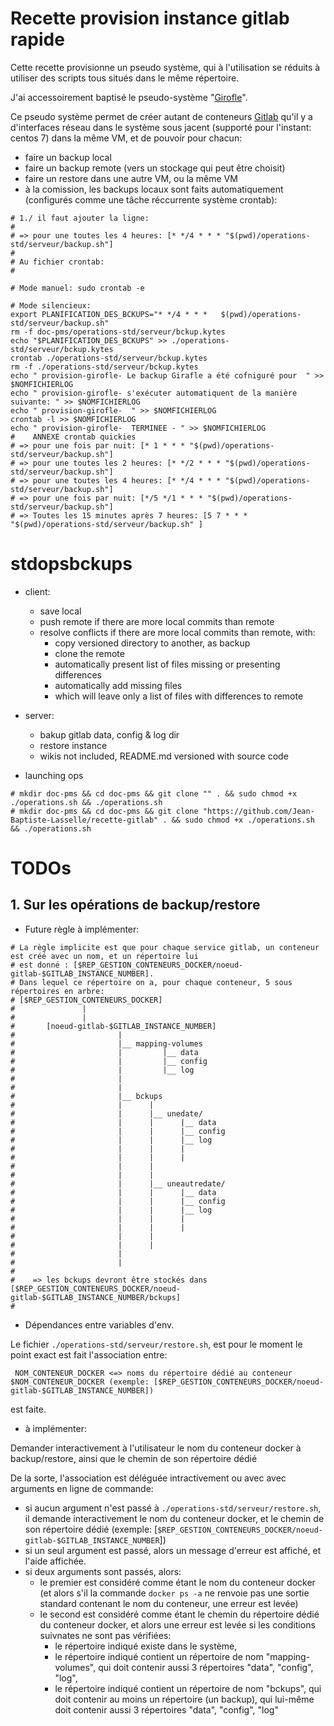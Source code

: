 # Recette provision instance gitlab rapide

Cette recette provisionne un pseudo système, qui à l'utilisation se réduits à utiliser des scripts tous situés dans le même répertoire.

J'ai accessoirement baptisé le pseudo-système "[Girofle](#)".

Ce pseudo système permet de créer autant de conteneurs [Gitlab](https://gitlab.io) qu'il y a d'interfaces réseau dans le système sous jacent (supporté pour l'instant: centos 7) 
dans la même VM, et de pouvoir pour chacun:
* faire un backup local
* faire un backup remote (vers un stockage qui peut être choisit)
* faire un restore dans une autre VM, ou la même VM
* à la comission, les backups locaux sont faits automatiquement (configurés comme une tâche réccurrente système crontab):
```
# 1./ il faut ajouter la ligne:
# 
# => pour une toutes les 4 heures: [* */4 * * * "$(pwd)/operations-std/serveur/backup.sh"]
#  
# Au fichier crontab:
# 

# Mode manuel: sudo crontab -e

# Mode silencieux:
export PLANIFICATION_DES_BCKUPS="* */4 * * *   $(pwd)/operations-std/serveur/backup.sh"
rm -f doc-pms/operations-std/serveur/bckup.kytes
echo "$PLANIFICATION_DES_BCKUPS" >> ./operations-std/serveur/bckup.kytes
crontab ./operations-std/serveur/bckup.kytes
rm -f ./operations-std/serveur/bckup.kytes
echo " provision-girofle- Le backup Girafle a été cofniguré pour  " >> $NOMFICHIERLOG
echo " provision-girofle- s'exécuter automatiquent de la manière suivante: " >> $NOMFICHIERLOG
echo " provision-girofle-  " >> $NOMFICHIERLOG
crontab -l >> $NOMFICHIERLOG
echo " provision-girofle-  TERMINEE - " >> $NOMFICHIERLOG
#    ANNEXE crontab quickies
# => pour une fois par nuit: [* 1 * * * "$(pwd)/operations-std/serveur/backup.sh"]
# => pour une toutes les 2 heures: [* */2 * * * "$(pwd)/operations-std/serveur/backup.sh"]
# => pour une toutes les 4 heures: [* */4 * * * "$(pwd)/operations-std/serveur/backup.sh"]
# => pour une fois par nuit: [*/5 */1 * * * "$(pwd)/operations-std/serveur/backup.sh"]
# => Toutes les 15 minutes après 7 heures: [5 7 * * * "$(pwd)/operations-std/serveur/backup.sh" ]

```
<!-- # 2./ il faut redémarrer le système? (me souvient plus...) --> 

# stdopsbckups

* client:
  * save local
  * push remote if there are more local commits  than remote
  * resolve conflicts if there are more local commits  than remote, with:
    * copy versioned directory to another, as backup
    * clone the remote
    * automatically present list of files missing or presenting differences
	* automatically add missing files
	* which will leave only a list of files with differences to remote
* server:
  * bakup gitlab data, config & log dir
  * restore instance
  * wikis not included, README.md versioned with source code
  
  
* launching ops

```
# mkdir doc-pms && cd doc-pms && git clone "" . && sudo chmod +x ./operations.sh && ./operations.sh
# mkdir doc-pms && cd doc-pms && git clone "https://github.com/Jean-Baptiste-Lasselle/recette-gitlab" . && sudo chmod +x ./operations.sh && ./operations.sh

```

# TODOs

## 1. Sur les opérations de backup/restore

* Future règle à implémenter:
```
# La règle implicite est que pour chaque service gitlab, un conteneur est créé avec un nom, et un répertoire lui
# est donné : [$REP_GESTION_CONTENEURS_DOCKER/noeud-gitlab-$GITLAB_INSTANCE_NUMBER].
# Dans lequel ce répertoire on a, pour chaque conteneur, 5 sous répertoires en arbre:
# [$REP_GESTION_CONTENEURS_DOCKER]
#				| 
#				| 
# 		[noeud-gitlab-$GITLAB_INSTANCE_NUMBER]
# 						|
# 						|__ mapping-volumes
# 						|	   	  |__ data
# 						|	   	  |__ config
# 						|	   	  |__ log
# 						|
# 						|
# 						|__ bckups
# 						|	   |
# 						|	   |__ unedate/
# 						|	   |	  |__ data
# 						|	   |	  |__ config
# 						|	   |	  |__ log
# 						|	   |	  |
# 						|	   |	  |
# 						|	   |
# 						|	   |
# 						|	   |__ uneautredate/
# 						|	   |	  |__ data
# 						|	   |	  |__ config
# 						|	   |	  |__ log
# 						|	   |	  |
# 						|	   |	  |
# 						|	   |
# 						|	   |
# 						|	   
# 						|	      
#    
#    => les bckups devront être stockés dans [$REP_GESTION_CONTENEURS_DOCKER/noeud-gitlab-$GITLAB_INSTANCE_NUMBER/bckups]
#    
```

* Dépendances entre variables d'env.

Le fichier `./operations-std/serveur/restore.sh`, est pour le moment le point exact est fait l'association entre: 

```
 NOM_CONTENEUR_DOCKER <=> noms du répertoire dédié au conteneur $NOM_CONTENEUR_DOCKER (exemple: [$REP_GESTION_CONTENEURS_DOCKER/noeud-gitlab-$GITLAB_INSTANCE_NUMBER])
```
est faite.

* à implémenter:

Demander interactivement à l'utilisateur le nom du conteneur docker à backup/restore, ainsi que le chemin de son répertoire dédié

De la sorte, l'association est déléguée intractivement ou avec avec arguments en ligne de commande:

* si aucun argument n'est passé à `./operations-std/serveur/restore.sh`, il demande interactivement le nom du conteneur docker, et le chemin de son répertoire dédié (exemple: [`$REP_GESTION_CONTENEURS_DOCKER/noeud-gitlab-$GITLAB_INSTANCE_NUMBER`])
* si un seul argument est passé, alors un message d'erreur est affiché, et l'aide affichée.
* si deux arguments sont passés, alors:
  * le premier est considéré comme étant le nom du conteneur docker (et alors s'il la commande `docker ps -a` ne renvoie pas une sortie standard contenant le nom du conteneur, une erreur est levée)
  * le second est considéré comme étant le chemin du répertoire dédié du conteneur docker, et alors une erreur est levée si les conditions suivnates ne sont pas vérifiées:
    *  le répertoire indiqué existe dans le système,
    *  le répertoire indiqué contient un répertoire de nom "mapping-volumes", qui doit contenir aussi 3 répertoires "data", "config", "log", 
    *  le répertoire indiqué contient un répertoire de nom "bckups", qui doit contenir au moins un répertoire (un backup), qui lui-même doit contenir aussi 3 répertoires "data", "config", "log"


